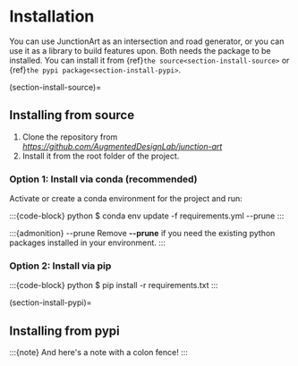 # Installation

You can use JunctionArt as an intersection and road generator, or you can use it as a library to build features upon. Both needs the package to be installed. You can install it from {ref}`the source<section-install-source>` or {ref}`the pypi package<section-install-pypi>`.


(section-install-source)=
## Installing from source

1. Clone the repository from *https://github.com/AugmentedDesignLab/junction-art*
2. Install it from the root folder of the project.


### Option 1: Install via conda (recommended)
Activate or create a conda environment for the project and run:

:::{code-block} python
$ conda env update -f requirements.yml --prune
:::

:::{admonition} --prune
Remove **--prune** if you need the existing python packages installed in your environment.
:::


### Option 2: Install via pip

:::{code-block} python
$ pip install -r requirements.txt
:::

(section-install-pypi)=
## Installing from pypi


:::{note}
And here's a note with a colon fence!
:::


